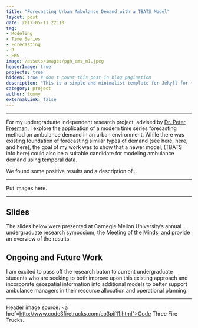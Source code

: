 ```yaml
---
title: "Forecasting Urban Ambulance Demand with a TBATS Model"
layout: post
date: 2017-05-11 22:10
tag:
- Modeling
- Time Series
- Forecasting
- R
- EMS
image: /assets/images/pgh_ems_m1.jpeg
headerImage: true
projects: true
hidden: true # don't count this post in blog pagination
description: "This is a simple and minimalist template for Jekyll for those who likes to eat noodles."
category: project
author: tommy
externalLink: false
---
```


---


For my undergraduate independent research project, advised by <a href="http://www.stat.cmu.edu/~pfreeman/">Dr. Peter Freeman</a>, I explore the application of a modern time series forecasting method on ambulance demand in an urban environment. While there was existing foundation of forecasting similar types of demand (see here, here, and here), the goal of my work was to show that a newer model, (TBATS info here) could also be a suitable candidate for modeling ambulance demand using temporal data. 

We found some positive results and a description of...
 
---

Put images here.

---

## Slides

The slides below were presented at Carnegie Mellon University’s annual undergraduate research symposium, the Meeting of the Minds, and provide an overview of the results.

## Ongoing and Future Work

I am excited to pass off the research baton to current undergraduate students who are seeking to both improve upon this existing approach and incorporate geospatial information into additional models to better support ambulance managers in their resource allocation and operational planning.

---

Header image source: <a href=http://www.code3firetrucks.com/co3pif11.html">Code Three Fire Trucks</a>.
